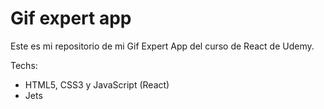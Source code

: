 # Gif expert app

Este es mi repositorio de mi Gif Expert App del curso de React de Udemy.

Techs:

- HTML5, CSS3 y JavaScript (React)
- Jets

